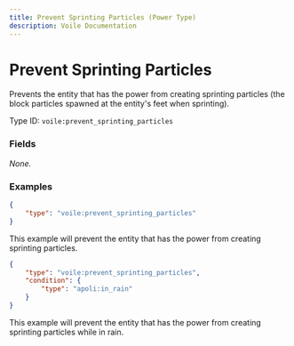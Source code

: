 ```yaml
---
title: Prevent Sprinting Particles (Power Type)
description: Voile Documentation
---
```


# Prevent Sprinting Particles

Prevents the entity that has the power from creating sprinting particles (the block particles spawned at the entity's feet when sprinting).

Type ID: `voile:prevent_sprinting_particles`

### Fields

*None.*

### Examples

```json
{
    "type": "voile:prevent_sprinting_particles"
}
```

This example will prevent the entity that has the power from creating sprinting particles.

```json
{
    "type": "voile:prevent_sprinting_particles",
    "condition": {
        "type": "apoli:in_rain"
    }
}
```

This example will prevent the entity that has the power from creating sprinting particles while in rain.